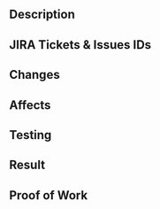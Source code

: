 ## Description

<!-- You can add a description of what you did here briefly -->

## JIRA Tickets & Issues IDs

<!-- You can help us by mentioning which issue does your PR address here or a JIRA ticket -->

## Changes

<!-- You can be specific about your changes like what did you do and what you're trying to achieve -->

## Affects

<!-- You need to specify which parts of the code this affects, this helps us get a glimpse of which domain you're affecting -->

<!-- - `Wallet` -> `Localization` -->

## Testing

<!-- Mention how did you test this -->

<!-- - Ran unit tests with performance measurements -->

## Result

<!-- You can mention the result of your PR here -->

## Proof of Work

<!--
|               Before                |               After                |
| :---------------------------------: | :--------------------------------: |
| <img alt="Before" width=50% src=""> | <img alt="After" width=50% src=""> |
-->
